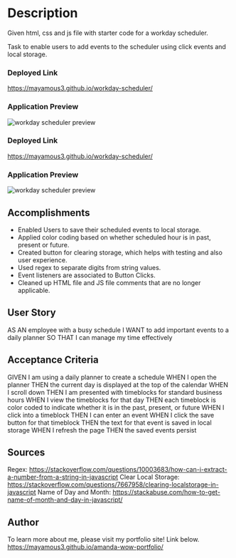# Description
Given html, css and js file with starter code for a workday scheduler.

Task to enable users to add events to the scheduler using click events and local storage.

### Deployed Link
https://mayamous3.github.io/workday-scheduler/

### Application Preview
![workday scheduler preview](./assets/images/workdayschedulerpreview.png)

### Deployed Link
https://mayamous3.github.io/workday-scheduler/

### Application Preview
![workday scheduler preview](./assets/images/workdayschedulerpreview.png)

## Accomplishments
- Enabled Users to save their scheduled events to local storage.
- Applied color coding based on whether scheduled hour is in past, present or future.
- Created button for clearing storage, which helps with testing and also user experience.
- Used regex to separate digits from string values.
- Event listeners are associated to Button Clicks.
- Cleaned up HTML file and JS file comments that are no longer applicable.


## User Story

AS AN employee with a busy schedule
I WANT to add important events to a daily planner
SO THAT I can manage my time effectively

## Acceptance Criteria


GIVEN I am using a daily planner to create a schedule
WHEN I open the planner
THEN the current day is displayed at the top of the calendar
WHEN I scroll down
THEN I am presented with timeblocks for standard business hours
WHEN I view the timeblocks for that day
THEN each timeblock is color coded to indicate whether it is in the past, present, or future
WHEN I click into a timeblock
THEN I can enter an event
WHEN I click the save button for that timeblock
THEN the text for that event is saved in local storage
WHEN I refresh the page
THEN the saved events persist

## Sources
Regex: https://stackoverflow.com/questions/10003683/how-can-i-extract-a-number-from-a-string-in-javascript
Clear Local Storage: https://stackoverflow.com/questions/7667958/clearing-localstorage-in-javascript
Name of Day and Month: https://stackabuse.com/how-to-get-name-of-month-and-day-in-javascript/

## Author
To learn more about me, please visit my portfolio site!
Link below.
https://mayamous3.github.io/amanda-wow-portfolio/
